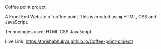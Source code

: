 Coffee point project
   
   A Front End Website  of coffee point. This is created using HTML, CSS and JavaScript.

Technologies used:
HTML
CSS
JavaScript.

Live Link:
https://thrishabhukya.github.io/Coffee-point-project/
